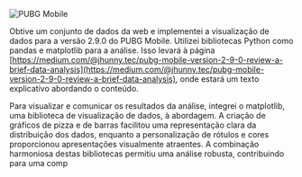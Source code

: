 ![PUBG Mobile](https://miro.medium.com/v2/resize:fit:1400/format:webp/1*012YfS78hP72US0VqedowQ.jpeg)

Obtive um conjunto de dados da web e implementei a visualização de dados para a versão 2.9.0 do PUBG Mobile. Utilizei bibliotecas Python como pandas e matplotlib para a análise. Isso levará à página [https://medium.com/@jhunny.tec/pubg-mobile-version-2-9-0-review-a-brief-data-analysis](https://medium.com/@jhunny.tec/pubg-mobile-version-2-9-0-review-a-brief-data-analysis), onde estará um texto explicativo abordando o conteúdo.

Para visualizar e comunicar os resultados da análise, integrei o matplotlib, uma biblioteca de visualização de dados, à abordagem. A criação de gráficos de pizza e de barras facilitou uma representação clara da distribuição dos dados, enquanto a personalização de rótulos e cores proporcionou apresentações visualmente atraentes. A combinação harmoniosa destas bibliotecas permitiu uma análise robusta, contribuindo para uma comp
